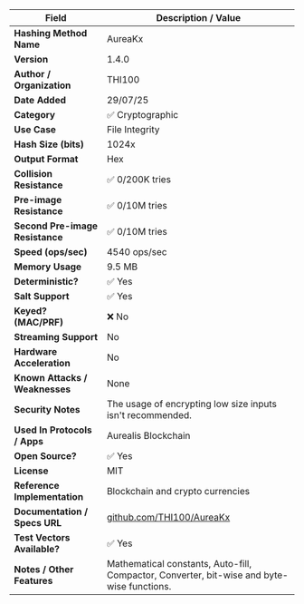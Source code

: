 | **Field**                       | **Description / Value**                                                                    |
|---------------------------------|--------------------------------------------------------------------------------------------|
| **Hashing Method Name**         | AureaKx                                                                                    |
| **Version**                     | 1.4.0                                                                                      |
| **Author / Organization**       | THI100                                                                                     |
| **Date Added**                  | 29/07/25                                                                                   |
| **Category**                    | ✅ Cryptographic                                                                           |
| **Use Case**                    | File Integrity                                                                             |
| **Hash Size (bits)**            | 1024x                                                                                      |
| **Output Format**               | Hex                                                                                        |
| **Collision Resistance**        | ✅ 0/200K tries                                                                                    |
| **Pre-image Resistance**        | ✅ 0/10M tries                                                                                  |
| **Second Pre-image Resistance** | ✅ 0/10M tries                                                                                     |
| **Speed (ops/sec)**             | 4540 ops/sec                                                                                 |
| **Memory Usage**                | 9.5 MB                                                                                     |
| **Deterministic?**              | ✅ Yes                                                                                     |
| **Salt Support**                | ✅ Yes                                                                                     |
| **Keyed? (MAC/PRF)**            | ❌ No                                                                                      |
| **Streaming Support**           | No                                                                                         |
| **Hardware Acceleration**       | No                                                                                         |
| **Known Attacks / Weaknesses**  | None                                                                                       |
| **Security Notes**              | The usage of encrypting low size inputs isn't recommended.                                                                                   |
| **Used In Protocols / Apps**    | Aurealis Blockchain                                                                                       |
| **Open Source?**                | ✅ Yes                                                                                     |
| **License**                     | MIT                                                                                        |
| **Reference Implementation**    | Blockchain and crypto currencies                                                           |
| **Documentation / Specs URL**   | [github.com/THI100/AureaKx](https://github.com/THI100/AureaKx)                             |
| **Test Vectors Available?**     | ✅ Yes                                                                                     |
| **Notes / Other Features**      | Mathematical constants, Auto-fill, Compactor, Converter, bit-wise and byte-wise functions. |
